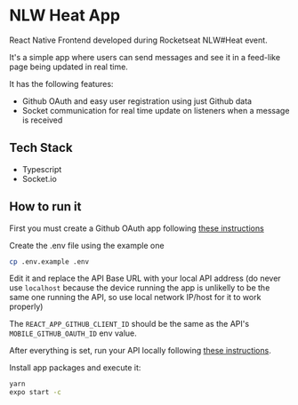 # NLW Heat App

React Native Frontend developed during Rocketseat NLW#Heat event.

It's a simple app where users can send messages and see it in a feed-like page being updated in real time.

It has the following features:
- Github OAuth and easy user registration using just Github data
- Socket communication for real time update on listeners when a message is received

## Tech Stack
- Typescript
- Socket.io

## How to run it

First you must create a Github OAuth app following [these instructions](https://github.com/suricat89/nlw-heat-api#creating-github-oauth-apps)

Create the .env file using the example one
```bash
cp .env.example .env
```

Edit it and replace the API Base URL with your local API address (do never use `localhost` because the device running the app is unlikelly to be the same one running the API, so use local network IP/host for it to work properly)

The `REACT_APP_GITHUB_CLIENT_ID` should be the same as the API's `MOBILE_GITHUB_OAUTH_ID` env value.

After everything is set, run your API locally following [these instructions](https://github.com/suricat89/nlw-heat-api#how-to-run-it).

Install app packages and execute it:
```bash
yarn
expo start -c
```
